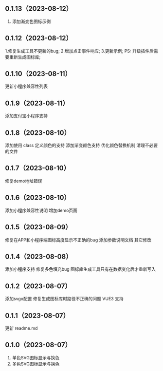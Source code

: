## 0.1.13（2023-08-12）
1. 添加渐变色图标示例
## 0.1.12（2023-08-12）
1.修复生成工具不更新的bug;
2.增加点击事件响应;
3.更新示例;
PS: 升级插件后需要重新生成图标库;

## 0.1.10（2023-08-11）
更新小程序兼容性列表
## 0.1.9（2023-08-11）
添加支付宝小程序支持
## 0.1.8（2023-08-10）
添加使用 class 定义颜色的支持
添加渐变颜色支持
优化颜色替换机制
清理不必要的文件
## 0.1.7（2023-08-10）
修复demo地址错误
## 0.1.6（2023-08-10）
添加小程序兼容性说明
增加demo页面
## 0.1.5（2023-08-09）
修复在APP和小程序端图标高度显示不正确的bug
添加参数说明文档
其它修改
## 0.1.4（2023-08-08）
添加小程序支持
修复多色填充bug
图标库生成工具只有在数据变化后才重新写入
## 0.1.2（2023-08-07）

添加svgo配置
修复生成图标库时路径不正确的问题
VUE3 支持

## 0.1.1（2023-08-07）

更新 readme.md
## 0.1.0（2023-08-07）

1. 单色SVG图标显示与换色
2. 多色SVG图标显示与换色
